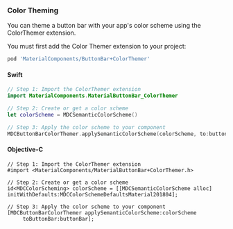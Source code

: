 ### Color Theming

You can theme a button bar with your app's color scheme using the ColorThemer extension.

You must first add the Color Themer extension to your project:

```bash
pod 'MaterialComponents/ButtonBar+ColorThemer'
```

<!--<div class="material-code-render" markdown="1">-->
#### Swift
```swift
// Step 1: Import the ColorThemer extension
import MaterialComponents.MaterialButtonBar_ColorThemer

// Step 2: Create or get a color scheme
let colorScheme = MDCSemanticColorScheme()

// Step 3: Apply the color scheme to your component
MDCButtonBarColorThemer.applySemanticColorScheme(colorScheme, to:buttonBar)
```

#### Objective-C

```objc
// Step 1: Import the ColorThemer extension
#import <MaterialComponents/MaterialButtonBar+ColorThemer.h>

// Step 2: Create or get a color scheme
id<MDCColorScheming> colorScheme = [[MDCSemanticColorScheme alloc] initWithDefaults:MDCColorSchemeDefaultsMaterial201804];

// Step 3: Apply the color scheme to your component
[MDCButtonBarColorThemer applySemanticColorScheme:colorScheme
     toButtonBar:buttonBar];
```
<!--</div>-->
